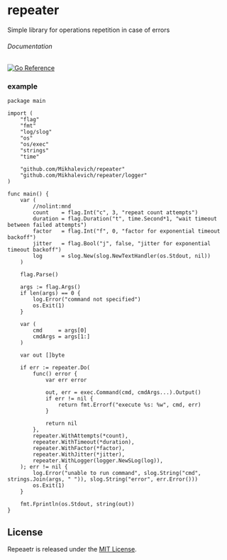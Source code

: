 # repeater
Simple library for operations repetition in case of errors

###### Documentation 
[![Go Reference](https://pkg.go.dev/badge/github.com/Mikhalevich/repeater.svg)](https://pkg.go.dev/github.com/Mikhalevich/repeater)

### example
```golang
package main

import (
	"flag"
	"fmt"
	"log/slog"
	"os"
	"os/exec"
	"strings"
	"time"

	"github.com/Mikhalevich/repeater"
	"github.com/Mikhalevich/repeater/logger"
)

func main() {
	var (
		//nolint:mnd
		count    = flag.Int("c", 3, "repeat count attempts")
		duration = flag.Duration("t", time.Second*1, "wait timeout between failed attempts")
		factor   = flag.Int("f", 0, "factor for exponential timeout backoff")
		jitter   = flag.Bool("j", false, "jitter for exponential timeout backoff")
		log      = slog.New(slog.NewTextHandler(os.Stdout, nil))
	)

	flag.Parse()

	args := flag.Args()
	if len(args) == 0 {
		log.Error("command not specified")
		os.Exit(1)
	}

	var (
		cmd     = args[0]
		cmdArgs = args[1:]
	)

	var out []byte

	if err := repeater.Do(
		func() error {
			var err error

			out, err = exec.Command(cmd, cmdArgs...).Output()
			if err != nil {
				return fmt.Errorf("execute %s: %w", cmd, err)
			}

			return nil
		},
		repeater.WithAttempts(*count),
		repeater.WithTimeout(*duration),
		repeater.WithFactor(*factor),
		repeater.WithJitter(*jitter),
		repeater.WithLogger(logger.NewSLog(log)),
	); err != nil {
		log.Error("unable to run command", slog.String("cmd", strings.Join(args, " ")), slog.String("error", err.Error()))
		os.Exit(1)
	}

	fmt.Fprintln(os.Stdout, string(out))
}
```


## License

Repeaetr is released under the
[MIT License](http://www.opensource.org/licenses/MIT).

